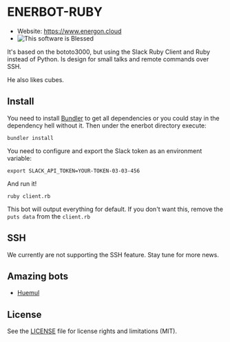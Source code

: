 ENERBOT-RUBY
========
- Website: https://www.energon.cloud
- ![This software is Blessed](https://img.shields.io/badge/blessed-100%25-770493.svg)

It's based on the bototo3000, but using the Slack Ruby Client and Ruby instead of Python. Is design for small talks and remote commands over SSH.

He also likes cubes. 

## Install
You need to install [Bundler](https://bundler.io) to get all dependencies or you could stay in the dependency hell without it. Then under the enerbot directory execute:
```
bundler install
```

You need to configure and export the Slack token as an environment variable:
```
export SLACK_API_TOKEN=YOUR-TOKEN-03-03-456
```
And run it!
```
ruby client.rb
```

This bot will output everything for default. If you don't want this, remove the `puts data` from the `client.rb`

## SSH
We currently are not supporting the SSH feature. Stay tune for more news.

## Amazing bots

* [Huemul](https://github.com/devschile/huemul)

## License

See the [LICENSE](LICENSE.md) file for license rights and limitations (MIT).